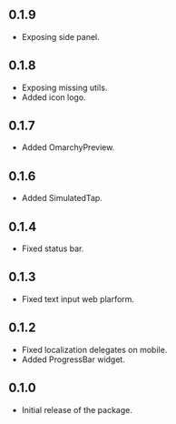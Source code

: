## 0.1.9

* Exposing side panel.

## 0.1.8

* Exposing missing utils.
* Added icon logo.

## 0.1.7

* Added OmarchyPreview.

## 0.1.6

* Added SimulatedTap.

## 0.1.4

* Fixed status bar.

## 0.1.3

* Fixed text input web plarform.

## 0.1.2

* Fixed localization delegates on mobile.
* Added ProgressBar widget.

## 0.1.0

* Initial release of the package.
